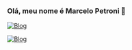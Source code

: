 ### Olá, meu nome é Marcelo Petroni 👋

[![Blog](https://img.shields.io/badge/LinkedIn-0077B5?style=for-the-badge&logo=linkedin&logoColor=white)](https://www.linkedin.com/public-profile/settings?lipi=urn%3Ali%3Apage%3Ad_flagship3_profile_self_edit_contact-info%3Bs2vSl5ZCSqKUMyMJ3mOf4A%3D%3D)

[![Blog](https://img.shields.io/badge/Gmail-D14836?style=for-the-badge&logo=gmail&logoColor=white)](mailto:marceloapetroni@gmail.com)
<!--
**marcelopetroni/marcelopetroni** is a ✨ _special_ ✨ repository because its `README.md` (this file) appears on your GitHub profile.

Here are some ideas to get you started:

- 🔭 I’m currently working on ...
- 🌱 I’m currently learning ...
- 👯 I’m looking to collaborate on ...
- 🤔 I’m looking for help with ...
- 💬 Ask me about ...
- 📫 How to reach me: ...
- 😄 Pronouns: ...
- ⚡ Fun fact: ...
-->

